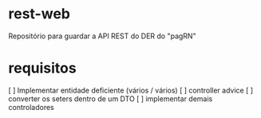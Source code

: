 # rest-web
Repositório para guardar a API REST do DER do "pagRN"

# requisitos
[ ] Implementar entidade deficiente (vários / vários)
[ ] controller advice
[ ] converter os seters dentro de um DTO
[ ] implementar demais controladores
